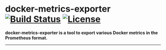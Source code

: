 # docker-metrics-exporter &emsp; [![Build Status]][Travis] [![License]][MIT]

[Build status]: https://travis-ci.org/Galhad/mdocker-metrics-exporter.svg?branch=master
[Travis]: https://travis-ci.org/Galhad/docker-metrics-exporter

[License]: https://img.shields.io/badge/License-MIT-brightgreen.svg
[MIT]: https://opensource.org/licenses/MIT

**docker-metrics-exporter is a tool to export various Docker metrics in the Prometheus format.**

---

